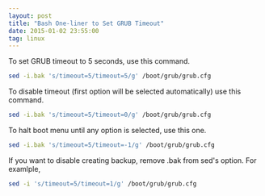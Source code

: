```yaml
---
layout: post
title: "Bash One-liner to Set GRUB Timeout"
date: 2015-01-02 23:55:00
tag: linux
---
```

To set GRUB timeout to 5 seconds, use this command.

```bash
sed -i.bak 's/timeout=5/timeout=5/g' /boot/grub/grub.cfg
```

To disable timeout (first option will be selected automatically) use this
command.
```bash
sed -i.bak 's/timeout=5/timeout=0/g' /boot/grub/grub.cfg
```

To halt boot menu until any option is selected, use this one.

```bash
sed -i.bak 's/timeout=5/timeout=-1/g' /boot/grub/grub.cfg
```

If you want to disable creating backup, remove .bak from sed's option. For
examlple,

```bash
sed -i 's/timeout=5/timeout=1/g' /boot/grub/grub.cfg
```
